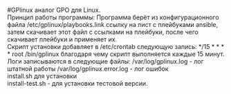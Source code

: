 #GPlinux аналог GPO для Linux.  
Принцип работы программы: 
Программа берёт из конфигурационного файла /etc/gplinux/playbooks.link ссылку на лист с плейбуками ansible,   
затем скачивает этот файл с ссылками на плейбуки, после чего скачивает плейбуки и применяет их.   
Скрипт установки добавляет в /etc/crontab следующую запись: */15 * * * * root /bin/gplinux благодаря чему скрипт выполняется каждые 15 минут.  
Логи записываются в следующие файлы: /var/log/gplinux.log - лог штатной работы /var/log/gplinux.error.log - лог ошибок  
install.sh для установки  
install-test.sh - для установки тестовой версии.
